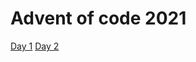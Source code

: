 # Advent of code 2021

[Day 1](https://github.com/inavas/Advent-of-code-2021/tree/main/src/main/kotlin/day1)
[Day 2](https://github.com/inavas/Advent-of-code-2021/tree/main/src/main/kotlin/day2)